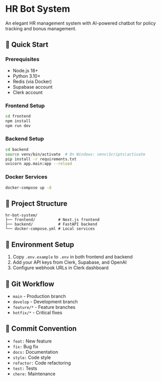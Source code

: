 # HR Bot System

An elegant HR management system with AI-powered chatbot for policy tracking and bonus management.

## 🚀 Quick Start

### Prerequisites
- Node.js 18+
- Python 3.10+
- Redis (via Docker)
- Supabase account
- Clerk account

### Frontend Setup
```bash
cd frontend
npm install
npm run dev
```

### Backend Setup
```bash
cd backend
source venv/bin/activate  # On Windows: venv\Scripts\activate
pip install -r requirements.txt
uvicorn app.main:app --reload
```

### Docker Services
```bash
docker-compose up -d
```

## 📁 Project Structure
```
hr-bot-system/
├── frontend/          # Next.js frontend
├── backend/           # FastAPI backend
└── docker-compose.yml # Local services
```

## 🔑 Environment Setup
1. Copy `.env.example` to `.env` in both frontend and backend
2. Add your API keys from Clerk, Supabase, and OpenAI
3. Configure webhook URLs in Clerk dashboard

## 🌳 Git Workflow
- `main` - Production branch
- `develop` - Development branch
- `feature/*` - Feature branches
- `hotfix/*` - Critical fixes

## 📝 Commit Convention
- `feat:` New feature
- `fix:` Bug fix
- `docs:` Documentation
- `style:` Code style
- `refactor:` Code refactoring
- `test:` Tests
- `chore:` Maintenance
